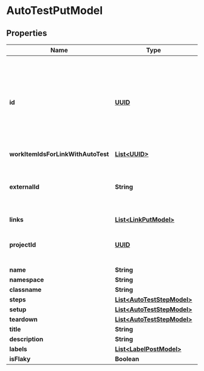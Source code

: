# AutoTestPutModel

## Properties
Name | Type | Description | Notes
------------ | ------------- | ------------- | -------------
**id** | [**UUID**](UUID.md) | Used for search autotest. If value equals Guid mask filled with zeros, search will be executed using ExternalId |  [optional]
**workItemIdsForLinkWithAutoTest** | [**List&lt;UUID&gt;**](UUID.md) |  |  [optional]
**externalId** | **String** | This property is used to set autotest identifier from client system | 
**links** | [**List&lt;LinkPutModel&gt;**](LinkPutModel.md) |  |  [optional]
**projectId** | [**UUID**](UUID.md) | This property is used to link autotest with project | 
**name** | **String** |  | 
**namespace** | **String** |  |  [optional]
**classname** | **String** |  |  [optional]
**steps** | [**List&lt;AutoTestStepModel&gt;**](AutoTestStepModel.md) |  |  [optional]
**setup** | [**List&lt;AutoTestStepModel&gt;**](AutoTestStepModel.md) |  |  [optional]
**teardown** | [**List&lt;AutoTestStepModel&gt;**](AutoTestStepModel.md) |  |  [optional]
**title** | **String** |  |  [optional]
**description** | **String** |  |  [optional]
**labels** | [**List&lt;LabelPostModel&gt;**](LabelPostModel.md) |  |  [optional]
**isFlaky** | **Boolean** |  |  [optional]
